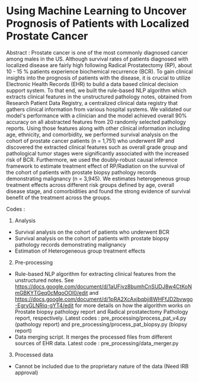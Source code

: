 # Using Machine Learning to Uncover Prognosis of Patients with Localized Prostate Cancer

Abstract : 
Prostate cancer is one of the most commonly diagnosed cancer among males in the US. Although survival rates of patients diagnosed with localized disease are fairly high following Radical Prostatectomy (RP), about 10 - 15 \% patients experience biochemical recurrence (BCR). To gain clinical insights into the prognosis of patients with the disease, it is crucial to utilize Electronic Health Records (EHR) to build a data based clinical decision support system. To that end, we built the rule-based NLP algorithm which extracts clinical features in the unstructured pathology notes, obtained from Research Patient Data Registry, a centralized clinical data registry that gathers clinical information from various hospital systems. We validated our model's performance with a clinician and the model achieved overall 90\% accuracy on all abstracted features from 20 randomly selected pathology reports. Using those features along with other clinical information including age, ethnicity, and comorbidity, we performed survival analysis on the cohort of prostate cancer patients (n = 1,751) who underwent RP and discovered the extracted clinical features such as overall grade group and pathological tumor stages were significantly associated with the increased risk of BCR. Furthermore, we used the doubly-robust causal inference framework to estimate treatment effect of RP/Radiation on the survival of the cohort of patients with prostate biopsy pathology records demonstrating malignancy (n = 3,945). We estimates heterogeneous group treatment effects across different risk groups defined by age, overall disease stage, and comorbidities and found the strong evidence of survival benefit of the treatment across the groups. 


Codes :
1. Analysis
- Survival analysis on the cohort of patients who underwent BCR
- Survival analysis on the cohort of patients with prostate biopsy pathology records demonstrating malignancy 
- Estimation of Heterogeneous group treatment effects

2. Pre-processing
- Rule-based NLP algorithm for extracting clinical features from the unstructured notes. See https://docs.google.com/document/d/1aUFjvz8bumhCnSUDJ8w4CtKoNmGBKYTGeq0cMqoOOl0/edit and https://docs.google.com/document/d/1pRA2XcAxjbqbji8WHFfJD2bvwgo-EgryGLNRiq-gYT4/edit for more details on how the algorithm works on Prostate biopsy pathology report and Radical prostatectomy Pathology report, respectively.
  Latest codes : pre_processing/process_pat_v4.py (pathology report) and pre_processing/process_pat_biopsy.py (biopsy report)
- Data merging script. It merges the processed files from different sources of EHR data. 
  Latest code : pre_processing/data_merger.py


3. Processed data
- Cannot be included due to the proprietary nature of the data (Need IRB approval)
